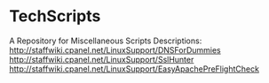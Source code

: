 TechScripts
===========

A Repository for Miscellaneous Scripts
Descriptions:
http://staffwiki.cpanel.net/LinuxSupport/DNSForDummies
http://staffwiki.cpanel.net/LinuxSupport/SslHunter
http://staffwiki.cpanel.net/LinuxSupport/EasyApachePreFlightCheck
